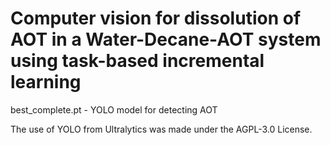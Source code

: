 # Computer vision for dissolution of AOT in a Water-Decane-AOT system using task-based incremental learning



best_complete.pt - YOLO model for detecting AOT




The use of YOLO from Ultralytics was made under the AGPL-3.0 License.
